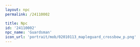 ```yaml
---
layout: npc
permalink: /24110002

title: Npc
id: '24110002'
npc_name: 'Guardsman'
icon_url: 'portrait/mob/02010113_mapleguard_crossbow_p.png'
---
```

